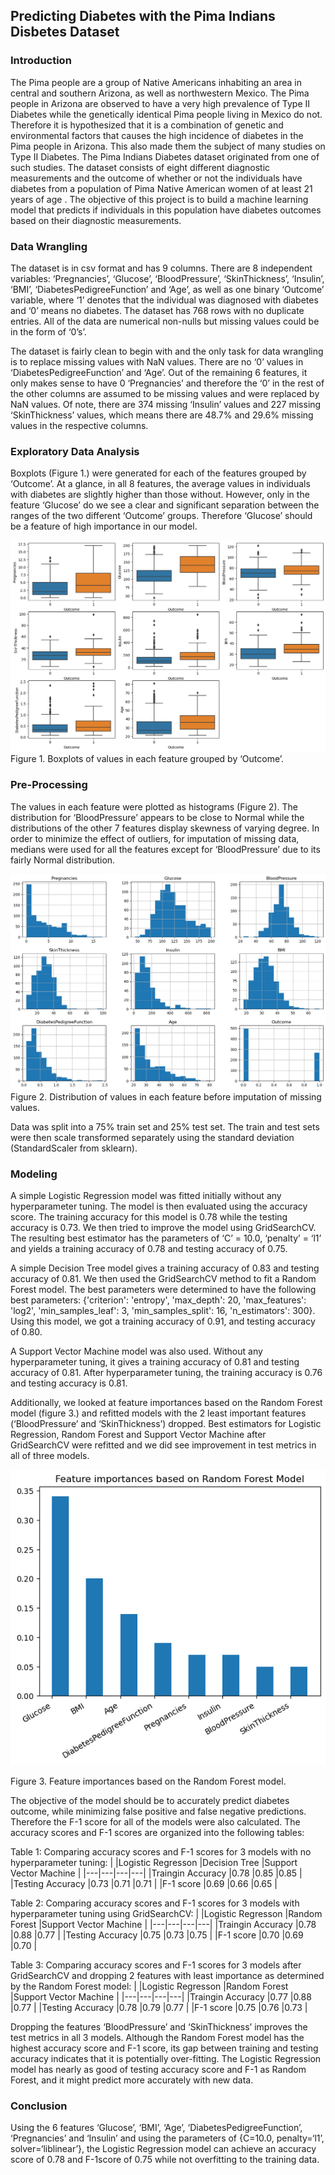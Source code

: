 ## Predicting Diabetes with the Pima Indians Disbetes Dataset

### Introduction

The Pima people are a group of Native Americans inhabiting an area in central and southern Arizona, as well as northwestern Mexico. The Pima people in Arizona are observed to have a very high prevalence of Type II Diabetes while the genetically identical Pima people living in Mexico do not. Therefore it is hypothesized that it is a combination of genetic and environmental factors that causes the high incidence of diabetes in the Pima people in Arizona. This also made them the subject of many studies on Type II Diabetes. The Pima Indians Diabetes dataset originated from one of such studies. The dataset consists of eight different diagnostic measurements and the outcome of whether or not the individuals have diabetes from a population of Pima Native American women of at least 21 years of age . The objective of this project is to build a machine learning model that predicts if individuals in this population have diabetes outcomes based on their diagnostic measurements. 

### Data Wrangling

The dataset is in csv format and has 9 columns. There are 8 independent variables: ‘Pregnancies’, ‘Glucose’, ‘BloodPressure’, ‘SkinThickness’, ‘Insulin’, ‘BMI’, ‘DiabetesPedigreeFunction’ and ‘Age’, as well as one binary ‘Outcome’ variable, where ‘1’ denotes that the individual was diagnosed with diabetes and ‘0’ means no diabetes. The dataset has 768 rows with no duplicate entries. All of the data are numerical non-nulls but missing values could be in the form of ‘0’s’. 

The dataset is fairly clean to begin with and the only task for data wrangling is to replace missing values with NaN values. There are no ‘0’ values in ‘DiabetesPedigreeFunction’ and ‘Age’. Out of the remaining  6 features, it only makes sense to have 0 ‘Pregnancies’ and therefore the ‘0’ in the rest of the other columns are assumed to be missing values and were replaced by NaN values. Of note, there are 374 missing ‘Insulin’ values and 227 missing ‘SkinThickness’ values, which means there are 48.7% and 29.6% missing values in the respective columns. 

### Exploratory Data Analysis

Boxplots (Figure 1.) were generated for each of the features grouped by ‘Outcome’.  At a glance, in all 8 features, the average values in individuals with diabetes are slightly higher than those without. However, only in the feature ‘Glucose’ do we see a clear and significant separation between the ranges of the two different ‘Outcome’ groups. Therefore ‘Glucose’ should be a feature of high importance in our model.

![Boxplots of values in each feature grouped by 'Outcome'.](https://github.com/chendub/Springboard/blob/main/Diabetes/images/box.png)
Figure 1. Boxplots of values in each feature grouped by ‘Outcome’.

### Pre-Processing

The values in each feature were plotted as histograms (Figure 2). The distribution for ‘BloodPressure’ appears to be close to Normal while the distributions of the other 7 features display skewness of varying degree. In order to minimize the effect of outliers, for imputation of missing data, medians were used for all the features except for ‘BloodPressure’ due to its fairly Normal distribution. 

![Distribution of values in each feature before imputation of missing values.](https://github.com/chendub/Springboard/blob/main/Diabetes/images/histo.png)
Figure 2. Distribution of values in each feature before imputation of missing values.

Data was split into a 75% train set and 25% test set. The train and test sets were then scale transformed separately using the standard deviation (StandardScaler from sklearn). 

### Modeling

A simple Logistic Regression model was fitted initially without any hyperparameter tuning. The model is then evaluated using the accuracy score.  The training accuracy for this model is 0.78 while the testing accuracy is 0.73. We then tried to improve the model using GridSearchCV. The resulting best estimator has the parameters of ‘C’ = 10.0, ‘penalty’ = ‘l1’ and yields a training accuracy of 0.78 and testing accuracy of 0.75.

A simple Decision Tree model gives a training accuracy of 0.83 and testing accuracy of 0.81. We then used the GridSearchCV method to fit a Random Forest model. The best parameters were determined to have the following best parameters:  {'criterion': 'entropy', 'max_depth': 20, 'max_features': 'log2', 'min_samples_leaf': 3, 'min_samples_split': 16, 'n_estimators': 300}. Using this model, we got a training accuracy of 0.91, and testing accuracy of 0.80.

A Support Vector Machine model was also used. Without any hyperparameter tuning, it gives a training accuracy of 0.81 and testing accuracy of 0.81. After hyperparameter tuning, the training accuracy is 0.76 and testing accuracy is 0.81.

Additionally, we looked at feature importances based on the Random Forest model (figure 3.) and refitted models with the 2 least important features (‘BloodPressure’ and ‘SkinThickness’) dropped. Best estimators for Logistic Regression, Random Forest and Support Vector Machine after GridSearchCV were refitted and we did see improvement in test metrics in all of three models. 

![Feature importances based on the Random Forest model.](https://github.com/chendub/Springboard/blob/main/Diabetes/images/featureimpotances.png)

Figure 3. Feature importances based on the Random Forest model.

The objective of the model should be to accurately predict diabetes outcome, while minimizing false positive and false negative predictions. Therefore the F-1 score for all of the models were also calculated.  The accuracy scores and F-1 scores are organized into the following tables:

Table 1: Comparing accuracy scores and F-1 scores for 3 models with no hyperparameter tuning:
|   |Logistic Regresson   |Decision Tree   |Support Vector Machine   |
|---|---|---|---|
|Traingin Accuracy  |0.78   |0.85   |0.85   |
|Testing Accuracy   |0.73   |0.71   |0.71   |
|F-1 score   |0.69   |0.66   |0.65   |

Table 2: Comparing accuracy scores and F-1 scores for 3 models with hyperparameter tuning using GridSearchCV:
|   |Logistic Regresson   |Random Forest   |Support Vector Machine   |
|---|---|---|---|
|Traingin Accuracy  |0.78   |0.88   |0.77   |
|Testing Accuracy   |0.75   |0.73   |0.75   |
|F-1 score   |0.70   |0.69   |0.70   |

Table 3: Comparing accuracy scores and F-1 scores for 3 models after GridSearchCV and dropping 2 features with least importance as determined by the Random Forest model:
|   |Logistic Regresson   |Random Forest   |Support Vector Machine   |
|---|---|---|---|
|Traingin Accuracy  |0.77   |0.88   |0.77   |
|Testing Accuracy   |0.78   |0.79   |0.77   |
|F-1 score   |0.75   |0.76   |0.73   |

Dropping the features ‘BloodPressure’ and ‘SkinThickness’ improves the test metrics in all 3 models. Although the Random Forest model has the highest accuracy score and F-1 score, its gap between training and testing accuracy indicates that it is potentially over-fitting. The Logistic Regression model has nearly as good of testing accuracy score and F-1 as Random Forest, and it might predict more accurately with new data.

### Conclusion

Using the 6 features ‘Glucose’, ‘BMI’, ‘Age’, ‘DiabetesPedigreeFunction’, ‘Pregnancies’ and ‘Insulin’ and using the parameters of {C=10.0, penalty=‘l1’, solver=‘liblinear’}, the Logistic Regression model can achieve an accuracy score of 0.78 and F-1score of 0.75 while not overfitting to the training data.  
